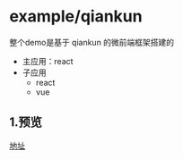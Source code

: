 # example/qiankun

整个demo是基于 qiankun 的微前端框架搭建的

- 主应用：react
- 子应用
  - react
  - vue

## 1.预览
  
  [地址](https://microservice.gejialun.vip/)




